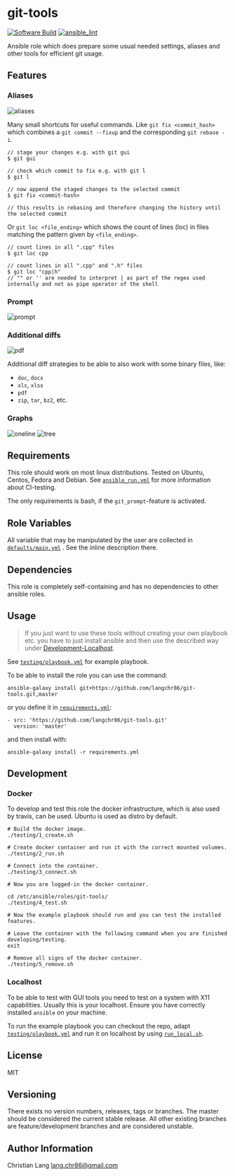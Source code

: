 git-tools
=========

[![Software Build](https://github.com/langchr86/git-tools/workflows/ansible_run/badge.svg)](https://github.com/langchr86/git-tools/actions?query=workflow%3Aansible_run)
[![ansible_lint](https://github.com/langchr86/git-tools/actions/workflows/ansible_lint.yml/badge.svg)](https://github.com/langchr86/git-tools/actions/workflows/ansible_lint.yml)

Ansible role which does prepare some usual needed settings, aliases and other tools for efficient git usage.


Features
--------

### Aliases

![aliases](images/git-aliases.png)

Many small shortcuts for useful commands.
Like `git fix <commit_hash>` which combines a `git commit --fixup` and the corresponding `git rebase -i`.

~~~
// stage your changes e.g. with git gui
$ git gui

// check which commit to fix e.g. with git l
$ git l

// now append the staged changes to the selected commit
$ git fix <commit-hash>

// this results in rebasing and therefore changing the history until the selected commit
~~~

Or `git loc <file_ending>` which shows the count of lines (loc) in files matching the pattern given by `<file_ending>`.

~~~
// count lines in all ".cpp" files
$ git loc cpp

// count lines in all ".cpp" and ".h" files
$ git loc "cpp|h"
// "" or '' are needed to interpret | as part of the regex used internally and not as pipe operator of the shell
~~~

### Prompt

![prompt](images/git-prompt.png)

### Additional diffs

![pdf](images/pdftotext.png)

Additional diff strategies to be able to also work with some binary files, like:

* `doc`, `docx`
* `xls`, `xlsx`
* `pdf`
* `zip`, `tar`, `bz2`, etc.

### Graphs

![oneline](images/git-l.png)
![tree](images/git-graph.png)


Requirements
------------

This role should work on most linux distributions.
Tested on Ubuntu, Centos, Fedora and Debian.
See [`ansible_run.yml`](.github/workflows/ansible_run.yml) for more information about CI-testing.

The only requirements is bash, if the `git_prompt`-feature is activated.


Role Variables
--------------

All variable that may be manipulated by the user are collected in [`defaults/main.yml`](defaults/main.yml) .
See the inline description there.


Dependencies
------------

This role is completely self-containing and has no dependencies to other ansible roles.


Usage
-----

> If you just want to use these tools without creating your own playbook etc.
> you have to just install ansible and then use the described way under [Development-Localhost](#localhost).

See [`testing/playbook.yml`](testing/playbook.yml) for example playbook.

To be able to install the role you can use the command:

~~~
ansible-galaxy install git+https://github.com/langchr86/git-tools.git,master
~~~

or you define it in [`requirements.yml`](https://docs.ansible.com/ansible/latest/galaxy/user_guide.html#installing-multiple-roles-from-a-file):

~~~
- src: 'https://github.com/langchr86/git-tools.git'
  version: 'master'
~~~

and then install with:

~~~
ansible-galaxy install -r requirements.yml
~~~


Development
-----------

### Docker

To develop and test this role the docker infrastructure, which is also used by travis, can be used.
Ubuntu is used as distro by default.

~~~ {.bash}
# Build the docker image.
./testing/1_create.sh

# Create docker container and run it with the correct mounted volumes.
./testing/2_run.sh

# Connect into the container.
./testing/3_connect.sh

# Now you are logged-in the docker container.

cd /etc/ansible/roles/git-tools/
./testing/4_test.sh

# Now the example playbook should run and you can test the installed features.

# Leave the container with the following command when you are finished developing/testing.
exit

# Remove all signs of the docker container.
./testing/5_remove.sh
~~~


### Localhost

To be able to test with GUI tools you need to test on a system with X11 capabilities.
Usually this is your localhost.
Ensure you have correctly installed `ansible` on your machine.

To run the example playbook you can checkout the repo,
adapt [`testing/playbook.yml`](testing/playbook.yml)
and run it on localhost by using [`run_local.sh`](run_local.sh).


License
-------

MIT


Versioning
----------

There exists no version numbers, releases, tags or branches.
The master should be considered the current stable release.
All other existing branches are feature/development branches and are considered unstable.


Author Information
------------------

Christian Lang
[lang.chr86@gmail.com](mailto:lang.chr86@gmail.com)
